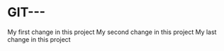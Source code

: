 # GIT---

 My first change in this project
My second change in this project
My last change in this project